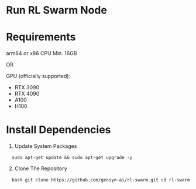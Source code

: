 # Run RL Swarm Node

# Requirements
arm64 or x86 CPU Min. 16GB

OR

GPU (officially supported):
- RTX 3090
- RTX 4090
- A100
- H100

# Install Dependencies
1. Update System Packages
<pre> <code> sudo apt-get update && sudo apt-get upgrade -y </code> </pre>

2. Clone The Repository
<pre> <code> bash git clone https://github.com/gensyn-ai/rl-swarm.git cd rl-swarm</code> </pre>
